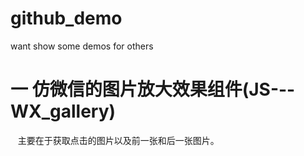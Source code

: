 # github_demo
want show some demos for others
# 一 仿微信的图片放大效果组件(JS---WX_gallery)
    主要在于获取点击的图片以及前一张和后一张图片。

